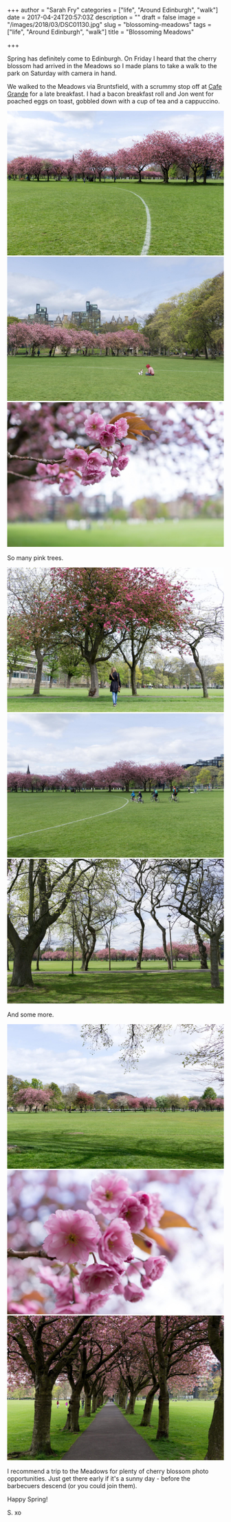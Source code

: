 +++
author = "Sarah Fry"
categories = ["life", "Around Edinburgh", "walk"]
date = 2017-04-24T20:57:03Z
description = ""
draft = false
image = "/images/2018/03/DSC01130.jpg"
slug = "blossoming-meadows"
tags = ["life", "Around Edinburgh", "walk"]
title = "Blossoming Meadows"

+++


Spring has definitely come to Edinburgh. On Friday I heard that the cherry blossom had arrived in the Meadows so I made plans to take a walk to the park on Saturday with camera in hand.

We walked to the Meadows via Bruntsfield, with a scrummy stop off at [Cafe Grande](http://www.cafegrande.co.uk/) for a late breakfast. I had a bacon breakfast roll and Jon went for poached eggs on toast, gobbled down with a cup of tea and a cappuccino.

![Cherry Blossom Meadows Edinburgh](/images/2017/04/DSC01172.jpg)
![Cherry Blossom Meadows Edinburgh](/images/2017/04/DSC01137.jpg)
![Cherry Blossom Meadows Edinburgh](/images/2017/04/DSC01101.jpg)

So many pink trees. 

![Cherry Blossom Meadows Edinburgh](/images/2017/04/DSC01147.jpg)
![Cherry Blossom Meadows Edinburgh](/images/2017/04/DSC01167.jpg)
![Cherry Blossom Meadows Edinburgh](/images/2017/04/DSC01155.jpg)

And some more.

![Cherry Blossom Meadows Edinburgh](/images/2017/04/DSC01157.jpg)
![Cherry Blossom Meadows Edinburgh](/images/2017/04/DSC01098.jpg)
![Cherry Blossom Meadows Edinburgh](/images/2017/04/DSC01090.jpg)

I recommend a trip to the Meadows for plenty of cherry blossom photo opportunities. Just get there early if it's a sunny day - before the barbecuers descend (or you could join them).

Happy Spring!

S. xo

